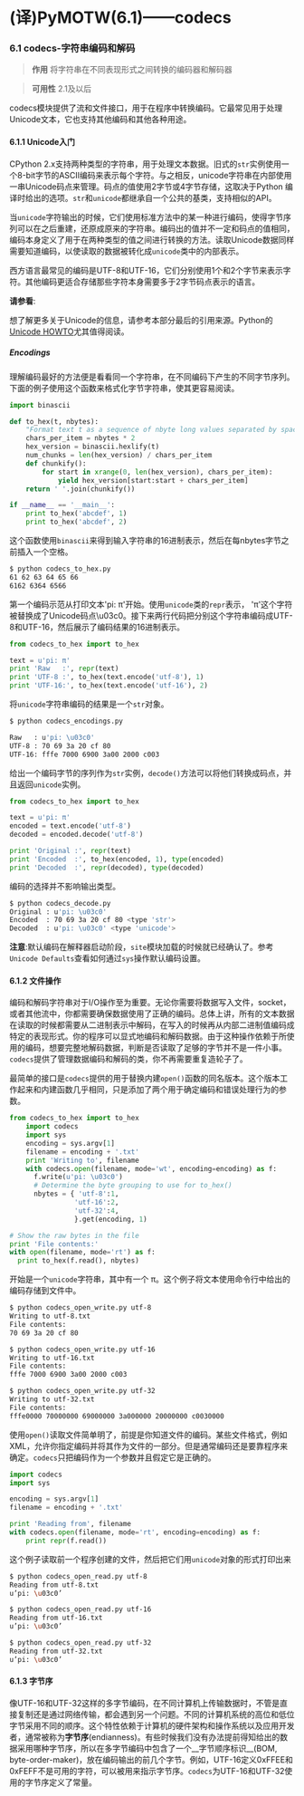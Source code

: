 (译)PyMOTW(6.1)——codecs
===============================

### 6.1 codecs-字符串编码和解码

>**作用** 将字符串在不同表现形式之间转换的编码器和解码器

>**可用性** 2.1及以后

codecs模块提供了流和文件接口，用于在程序中转换编码。它最常见用于处理Unicode文本，它也支持其他编码和其他各种用途。

#### 6.1.1 Unicode入门

CPython 2.x支持两种类型的字符串，用于处理文本数据。旧式的```str```实例使用一个8-bit字节的ASCII编码来表示每个字符。与之相反，unicode字符串在内部使用一串Unicode码点来管理。码点的值使用2字节或4字节存储，这取决于Python
编译时给出的选项。```str```和```unicode```都继承自一个公共的基类，支持相似的API。

当```unicode```字符输出的时候，它们使用标准方法中的某一种进行编码，使得字节序列可以在之后重建，还原成原来的字符串。编码出的值并不一定和码点的值相同，编码本身定义了用于在两种类型的值之间进行转换的方法。读取Unicode数据同样需要知道编码，以使读取的数据被转化成```unicode```类中的内部表示。

西方语言最常见的编码是UTF-8和UTF-16，它们分别使用1个和2个字节来表示字符。其他编码更适合存储那些字符本身需要多于2字节码点表示的语言。

**请参看**:

想了解更多关于Unicode的信息，请参考本部分最后的引用来源。Python的[Unicode HOWTO](http://docs.python.org/howto/unicode)尤其值得阅读。

##### Encodings

理解编码最好的方法便是看看同一个字符串，在不同编码下产生的不同字节序列。下面的例子使用这个函数来格式化字节字符串，使其更容易阅读。

```python
import binascii

def to_hex(t, nbytes):
    "Format text t as a sequence of nbyte long values separated by spaces."
    chars_per_item = nbytes * 2
    hex_version = binascii.hexlify(t)
    num_chunks = len(hex_version) / chars_per_item
    def chunkify():
        for start in xrange(0, len(hex_version), chars_per_item):
            yield hex_version[start:start + chars_per_item]
    return ' '.join(chunkify())

if __name__ == '__main__':
    print to_hex('abcdef', 1)
    print to_hex('abcdef', 2)
```

这个函数使用```binascii```来得到输入字符串的16进制表示，然后在每nbytes字节之前插入一个空格。

```bash
$ python codecs_to_hex.py
61 62 63 64 65 66
6162 6364 6566
```

第一个编码示范从打印文本'pi: π'开始。使用```unicode```类的```repr```表示， 'π'这个字符被替换成了Unicode码点\u03c0。接下来两行代码把分别这个字符串编码成UTF-8和UTF-16，然后展示了编码结果的16进制表示。

```python
from codecs_to_hex import to_hex

text = u'pi: π'
print 'Raw   :', repr(text)
print 'UTF-8 :', to_hex(text.encode('utf-8'), 1)
print 'UTF-16:', to_hex(text.encode('utf-16'), 2)

```

将```unicode```字符串编码的结果是一个```str```对象。

```bash
$ python codecs_encodings.py

Raw   : u'pi: \u03c0'
UTF-8 : 70 69 3a 20 cf 80
UTF-16: fffe 7000 6900 3a00 2000 c003
```

给出一个编码字节的序列作为```str```实例，```decode()```方法可以将他们转换成码点，并且返回```unicode```实例。

```python
from codecs_to_hex import to_hex

text = u'pi: π'
encoded = text.encode('utf-8')
decoded = encoded.decode('utf-8')

print 'Original :', repr(text)
print 'Encoded  :', to_hex(encoded, 1), type(encoded)
print 'Decoded  :', repr(decoded), type(decoded)

```

编码的选择并不影响输出类型。

```bash
$ python codecs_decode.py
Original : u'pi: \u03c0'
Encoded  : 70 69 3a 20 cf 80 <type 'str'>
Decoded  : u'pi: \u03c0' <type 'unicode'>
```

**注意**:默认编码在解释器启动阶段，```site```模块加载的时候就已经确认了。参考```Unicode Defaults```查看如何通过```sys```操作默认编码设置。

#### 6.1.2 文件操作

编码和解码字符串对于I/O操作至为重要。无论你需要将数据写入文件，socket，或者其他流中，你都需要确保数据使用了正确的编码。总体上讲，所有的文本数据在读取的时候都需要从二进制表示中解码，在写入的时候再从内部二进制值编码成特定的表现形式。你的程序可以显式地编码和解码数据。由于这种操作依赖于所使用的编码，想要完整地解码数据，判断是否读取了足够的字节并不是一件小事。```codecs```提供了管理数据编码和解码的类，你不再需要重复造轮子了。

最简单的接口是```codecs```提供的用于替换内建```open()```函数的同名版本。这个版本工作起来和内建函数几乎相同，只是添加了两个用于确定编码和错误处理行为的参数。

```python
from codecs_to_hex import to_hex
    import codecs
    import sys
    encoding = sys.argv[1]
    filename = encoding + '.txt'
    print 'Writing to', filename
    with codecs.open(filename, mode='wt', encoding=encoding) as f:
      f.write(u'pi: \u03c0')
      # Determine the byte grouping to use for to_hex()
      nbytes = { 'utf-8':1,
                'utf-16':2,
                'utf-32':4,
                }.get(encoding, 1)

# Show the raw bytes in the file
print 'File contents:'
with open(filename, mode='rt') as f:
  print to_hex(f.read(), nbytes)
```

开始是一个```unicode```字符串，其中有一个 π。这个例子将文本使用命令行中给出的编码存储到文件中。

```bash
$ python codecs_open_write.py utf-8
Writing to utf-8.txt
File contents:
70 69 3a 20 cf 80

$ python codecs_open_write.py utf-16
Writing to utf-16.txt
File contents:
fffe 7000 6900 3a00 2000 c003

$ python codecs_open_write.py utf-32
Writing to utf-32.txt
File contents:
fffe0000 70000000 69000000 3a000000 20000000 c0030000
```

使用```open()```读取文件简单明了，前提是你知道文件的编码。某些文件格式，例如XML，允许你指定编码并将其作为文件的一部分。但是通常编码还是要靠程序来确定。```codecs```只把编码作为一个参数并且假定它是正确的。

```python
import codecs
import sys

encoding = sys.argv[1]
filename = encoding + '.txt'

print 'Reading from', filename
with codecs.open(filename, mode='rt', encoding=encoding) as f:
    print repr(f.read())
```

这个例子读取前一个程序创建的文件，然后把它们用```unicode```对象的形式打印出来

```bash
$ python codecs_open_read.py utf-8
Reading from utf-8.txt
u’pi: \u03c0’

$ python codecs_open_read.py utf-16
Reading from utf-16.txt
u’pi: \u03c0’

$ python codecs_open_read.py utf-32
Reading from utf-32.txt
u’pi: \u03c0’
```

#### 6.1.3 字节序

像UTF-16和UTF-32这样的多字节编码，在不同计算机上传输数据时，不管是直接复制还是通过网络传输，都会遇到另一个问题。不同的计算机系统的高位和低位字节采用不同的顺序。这个特性依赖于计算机的硬件架构和操作系统以及应用开发者，通常被称为**字节序**(endianness)。有些时候我们没有办法提前得知给出的数据采用哪种字节序，所以在多字节编码中包含了一个__字节顺序标识__(BOM, byte-order-maker)，放在编码输出的前几个字节。例如，UTF-16定义0xFFEE和0xFEFF不是可用的字符，可以被用来指示字节序。```codecs```为UTF-16和UTF-32使用的字节序定义了常量。

